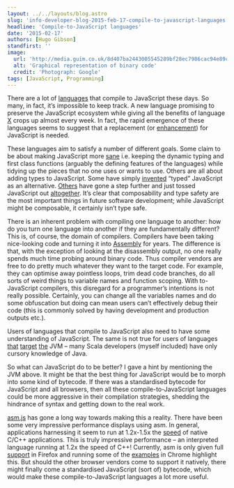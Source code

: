 ```yaml
---
layout: ../../layouts/blog.astro
slug: 'info-developer-blog-2015-feb-17-compile-to-javascript-languages'
headline: 'Compile-to-JavaScript languages'
date: '2015-02-17'
authors: [Hugo Gibson]
standfirst: ''
image:
  url: 'http://media.guim.co.uk/8d407ba2443005545289bf28ec7986cac94e89ce/90_336_1384_830/1000.jpg'
  alt: 'Graphical representation of binary code'
  credit: 'Photograph: Google'
tags: [JavaScript, Programming]
---
```


There are a lot of [languages](https://github.com/jashkenas/coffeescript/wiki/List-of-languages-that-compile-to-JS) that compile to JavaScript these days. So many, in fact, it’s impossible to keep track. A new language promising to preserve the JavaScript ecosystem while giving all the benefits of language [X](http://www.scala-js.org/) crops up almost every week. In fact, the rapid emergence of these languages seems to suggest that a replacement (or [enhancement](http://betterjs.org/)) for JavaScript is needed.

These languages aim to satisfy a number of different goals. Some claim to be about making JavaScript more [sane](http://coffeescript.org/) i.e. keeping the dynamic typing and first class functions (arguably the defining features of the languages) while tidying up the pieces that no one uses or wants to use. Others are all about adding types to JavaScript. Some have simply [invented](http://www.typescriptlang.org/) “typed” JavaScript as an alternative. [Others](http://haste-lang.org/) have gone a step further and just tossed JavaScript out [altogether](http://elm-lang.org/). It’s clear that composability and type safety are the most important things in future software development; while JavaScript might be composable, it certainly isn’t type safe.

There is an inherent problem with compiling one language to another: how do you turn one language into another if they are fundamentally different? This is, of course, the domain of compilers. Compilers have been taking nice-looking code and turning it into [Assembly](http://en.wikipedia.org/wiki/Assembly_language) for years. The difference is that, with the exception of looking at the disassembly output, no one really spends much time probing around binary code. Thus compiler vendors are free to do pretty much whatever they want to the target code. For example, they can optimise away pointless loops, trim dead code branches, do all sorts of weird things to variable names and function scoping. With to-JavaScript compilers, this disregard for a programmer’s intentions is not really possible. Certainly, you can change all the variables names and do some obfuscation but doing can mean users can’t effectively debug their code (this is commonly solved by having development and production outputs etc.).

Users of languages that compile to JavaScript also need to have some understanding of JavaScript. The same is not true for users of languages [that](http://www.scala-lang.org/) [target](http://groovy.codehaus.org/) [the](http://clojure.org/) JVM – many Scala developers (myself included) have only cursory knowledge of Java.

So what can JavaScript do to be better? I gave a hint by mentioning the JVM above. It might be that the best thing for JavaScript would be to morph into some kind of bytecode. If there was a standardised bytecode for JavaScript and all browsers, then all these compile-to-JavaScript languages could be more aggressive in their compilation strategies, shedding the hindrance of syntax and getting down to the real work.

[asm.js](http://asmjs.org/) has gone a long way towards making this a reality. There have been some very impressive performance displays using asm. In general, applications harnessing it seem to run at 1.2x-1.5x the [speed](https://hacks.mozilla.org/2013/12/gap-between-asm-js-and-native-performance-gets-even-narrower-with-float32-optimizations/) of native C/C++ applications. This is truly impressive performance – an interpreted language running at 1.2x the speed of C++! Currently, asm is only given full [support](http://techcrunch.com/2013/12/21/mozillas-asm-js-gets-another-step-closer-to-native-performance/) in Firefox and running some of the [examples](https://developer.mozilla.org/en/demos/detail/bananabread) in Chrome highlight this. But should the other browser vendors come to support it natively, there might finally come a standardised JavaScript (sort of) bytecode, which would make these compile-to-JavaScript languages a lot more useful.
